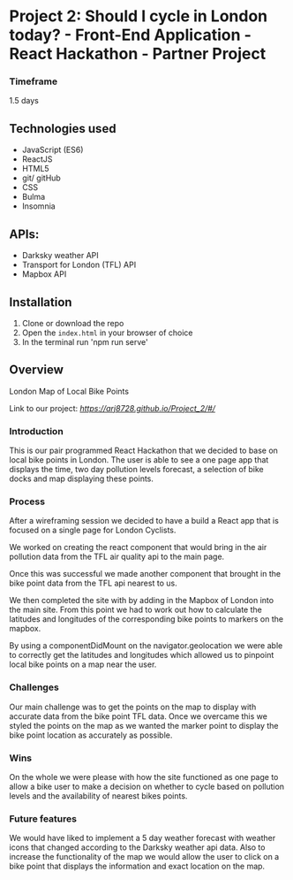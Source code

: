 # Project 2: Should I cycle in London today? - Front-End Application - React Hackathon - Partner Project

### Timeframe
1.5 days

## Technologies used
* JavaScript (ES6)
* ReactJS
* HTML5
* git/ gitHub
* CSS
* Bulma
* Insomnia

## APIs:
* Darksky weather API
* Transport for London (TFL) API
* Mapbox API

## Installation
1. Clone or download the repo
2. Open the `index.html` in your browser of choice
3. In the terminal run 'npm run serve'

## Overview

London Map of Local Bike Points

Link to our project:
_https://arj8728.github.io/Project_2/#/_

### Introduction

This is our pair programmed React Hackathon that we decided to base on local bike points in London. The user is able to see a one page app that displays the time, two day pollution levels forecast, a selection of bike docks and map displaying these points.

### Process

After a wireframing session we decided to have  a build a React app that is focused on a single page for London Cyclists.

We worked on creating the react component that would bring in the air pollution data from the TFL air quality api to the main page.

Once this was successful we made another component that brought in the bike point data from the TFL api nearest to us.

We then completed the site with by adding in the Mapbox of London into the main site. From this point we had to work out how to calculate the latitudes and longitudes of the corresponding bike points to markers on the mapbox.

By using a componentDidMount on the navigator.geolocation we were able to correctly get the latitudes and longitudes which allowed us to pinpoint local bike points on a map near the user.

### Challenges

 Our main challenge was to get the points on the map to display with accurate data from the bike point TFL data. Once we overcame this we styled the points on the map as we wanted the marker point to display the bike point location as accurately as possible.

### Wins

 On the whole we were please with how the site functioned as one page to allow a bike user to make a decision on whether to cycle based on pollution levels and the availability of nearest bikes points.


### Future features

We would have liked to implement a 5 day weather forecast with weather icons that changed according to the Darksky weather api data. Also to increase the functionality of the map we would allow the user to click on a bike point that displays the information and exact location on the map.
